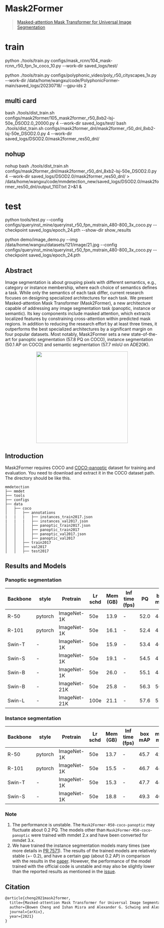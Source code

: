 # Mask2Former

> [Masked-attention Mask Transformer for Universal Image Segmentation](http://arxiv.org/abs/2112.01527)

<!-- [ALGORITHM] -->

# train
python ./tools/train.py configs/mask_rcnn/104_mask-rcnn_r50_fpn_1x_coco_10.py --work-dir saved_logs/test/

python ./tools/train.py configs/polyphonic_video/poly_r50_cityscapes_1x.py --work-dir /data/home/wangxu/code/PolyphonicFormer-main/saved_logs/20230718/ --gpu-ids 2

## multi card
bash ./tools/dist_train.sh configs/mask2former/105_mask2former_r50_8xb2-lsj-50e_DSOD2.0_20000.py 4 --work-dir saved_logs/test/
bash ./tools/dist_train.sh configs/mask2former_dnl/mask2former_r50_dnl_8xb2-lsj-50e_DSOD2.0.py 4 --work-dir saved_logs/DSOD2.0/mask2former_res50_dnl/

## nohup
nohup bash ./tools/dist_train.sh configs/mask2former_dnl/mask2former_r50_dnl_8xb2-lsj-50e_DSOD2.0.py 4 --work-dir saved_logs/DSOD2.0/mask2former_res50_dnl/ > /data/home/wangxu/code/mmdetection_new/saved_logs/DSOD2.0/mask2former_res50_dnl/output_1107.txt 2>&1 &

# test
python tools/test.py --config configs/queryinst_mine/queryinst_r50_fpn_mstrain_480-800_3x_coco.py --checkpoint saved_logs/epoch_24.pth --show-dir show_results

python demo/image_demo.py --img /data/home/wangxu/datasets/121/image/21.jpg --config configs/queryinst_mine/queryinst_r50_fpn_mstrain_480-800_3x_coco.py --checkpoint saved_logs/epoch_24.pth 



## Abstract

Image segmentation is about grouping pixels with different semantics, e.g., category or instance membership, where each choice of semantics defines a task. While only the semantics of each task differ, current research focuses on designing specialized architectures for each task. We present Masked-attention Mask Transformer (Mask2Former), a new architecture capable of addressing any image segmentation task (panoptic, instance or semantic). Its key components include masked attention, which extracts localized features by constraining cross-attention within predicted mask regions. In addition to reducing the research effort by at least three times, it outperforms the best specialized architectures by a significant margin on four popular datasets. Most notably, Mask2Former sets a new state-of-the-art for panoptic segmentation (57.8 PQ on COCO), instance segmentation (50.1 AP on COCO) and semantic segmentation (57.7 mIoU on ADE20K).

<div align=center>
<img src="https://camo.githubusercontent.com/455d3116845b1d580b1f8a8542334b9752fdf39364deee2951cdd231524c7725/68747470733a2f2f626f77656e63303232312e6769746875622e696f2f696d616765732f6d61736b666f726d657276325f7465617365722e706e67" height="300"/>
</div>

## Introduction

Mask2Former requires COCO and [COCO-panoptic](http://images.cocodataset.org/annotations/panoptic_annotations_trainval2017.zip) dataset for training and evaluation. You need to download and extract it in the COCO dataset path.
The directory should be like this.

```none
mmdetection
├── mmdet
├── tools
├── configs
├── data
│   ├── coco
│   │   ├── annotations
|   |   |   ├── instances_train2017.json
|   |   |   ├── instances_val2017.json
│   │   │   ├── panoptic_train2017.json
│   │   │   ├── panoptic_train2017
│   │   │   ├── panoptic_val2017.json
│   │   │   ├── panoptic_val2017
│   │   ├── train2017
│   │   ├── val2017
│   │   ├── test2017
```

## Results and Models

### Panoptic segmentation

| Backbone | style   | Pretrain     | Lr schd | Mem (GB) | Inf time (fps) | PQ   | box mAP | mask mAP | Config                                                                          | Download                                                                                                                                                                                                                                                                                                                                                                                                                                                           |
| -------- | ------- | ------------ | ------- | -------- | -------------- | ---- | ------- | -------- | ------------------------------------------------------------------------------- | ------------------------------------------------------------------------------------------------------------------------------------------------------------------------------------------------------------------------------------------------------------------------------------------------------------------------------------------------------------------------------------------------------------------------------------------------------------------ |
| R-50     | pytorch | ImageNet-1K  | 50e     | 13.9     | -              | 52.0 | 44.5    | 41.8     | [config](./mask2former_r50_8xb2-lsj-50e_coco-panoptic.py)                       | [model](https://download.openmmlab.com/mmdetection/v3.0/mask2former/mask2former_r50_8xb2-lsj-50e_coco-panoptic/mask2former_r50_8xb2-lsj-50e_coco-panoptic_20230118_125535-54df384a.pth) \| [log](https://download.openmmlab.com/mmdetection/v3.0/mask2former/mask2former_r50_8xb2-lsj-50e_coco-panoptic/mask2former_r50_8xb2-lsj-50e_coco-panoptic_20230118_125535.log.json)                                                                                       |
| R-101    | pytorch | ImageNet-1K  | 50e     | 16.1     | -              | 52.4 | 45.3    | 42.4     | [config](./mask2former_r101_8xb2-lsj-50e_coco-panoptic.py)                      | [model](https://download.openmmlab.com/mmdetection/v3.0/mask2former/mask2former_r101_8xb2-lsj-50e_coco-panoptic/mask2former_r101_8xb2-lsj-50e_coco-panoptic_20220329_225104-c74d4d71.pth) \| [log](https://download.openmmlab.com/mmdetection/v2.0/mask2former/mask2former_r101_lsj_8x2_50e_coco-panoptic/mask2former_r101_lsj_8x2_50e_coco-panoptic_20220329_225104.log.json)                                                                                     |
| Swin-T   | -       | ImageNet-1K  | 50e     | 15.9     | -              | 53.4 | 46.3    | 43.4     | [config](./mask2former_swin-t-p4-w7-224_8xb2-lsj-50e_coco-panoptic.py)          | [model](https://download.openmmlab.com/mmdetection/v3.0/mask2former/mask2former_swin-t-p4-w7-224_8xb2-lsj-50e_coco-panoptic/mask2former_swin-t-p4-w7-224_8xb2-lsj-50e_coco-panoptic_20220326_224553-3ec9e0ae.pth) \| [log](https://download.openmmlab.com/mmdetection/v2.0/mask2former/mask2former_swin-t-p4-w7-224_lsj_8x2_50e_coco-panoptic/mask2former_swin-t-p4-w7-224_lsj_8x2_50e_coco-panoptic_20220326_224553.log.json)                                     |
| Swin-S   | -       | ImageNet-1K  | 50e     | 19.1     | -              | 54.5 | 47.8    | 44.5     | [config](./mask2former_swin-s-p4-w7-224_8xb2-lsj-50e_coco-panoptic.py)          | [model](https://download.openmmlab.com/mmdetection/v3.0/mask2former/mask2former_swin-s-p4-w7-224_8xb2-lsj-50e_coco-panoptic/mask2former_swin-s-p4-w7-224_8xb2-lsj-50e_coco-panoptic_20220329_225200-4a16ded7.pth) \| [log](https://download.openmmlab.com/mmdetection/v2.0/mask2former/mask2former_swin-s-p4-w7-224_lsj_8x2_50e_coco-panoptic/mask2former_swin-s-p4-w7-224_lsj_8x2_50e_coco-panoptic_20220329_225200.log.json)                                     |
| Swin-B   | -       | ImageNet-1K  | 50e     | 26.0     | -              | 55.1 | 48.2    | 44.9     | [config](./mask2former_swin-b-p4-w12-384_8xb2-lsj-50e_coco-panoptic.py)         | [model](https://download.openmmlab.com/mmdetection/v3.0/mask2former/mask2former_swin-b-p4-w12-384_8xb2-lsj-50e_coco-panoptic/mask2former_swin-b-p4-w12-384_8xb2-lsj-50e_coco-panoptic_20220331_002244-8a651d82.pth) \| [log](https://download.openmmlab.com/mmdetection/v2.0/mask2former/mask2former_swin-b-p4-w12-384_lsj_8x2_50e_coco-panoptic/mask2former_swin-b-p4-w12-384_lsj_8x2_50e_coco-panoptic_20220331_002244.log.json)                                 |
| Swin-B   | -       | ImageNet-21K | 50e     | 25.8     | -              | 56.3 | 50.0    | 46.3     | [config](./mask2former_swin-b-p4-w12-384-in21k_8xb2-lsj-50e_coco-panoptic.py)   | [model](https://download.openmmlab.com/mmdetection/v3.0/mask2former/mask2former_swin-b-p4-w12-384-in21k_8xb2-lsj-50e_coco-panoptic/mask2former_swin-b-p4-w12-384-in21k_8xb2-lsj-50e_coco-panoptic_20220329_230021-05ec7315.pth) \| [log](https://download.openmmlab.com/mmdetection/v2.0/mask2former/mask2former_swin-b-p4-w12-384-in21k_lsj_8x2_50e_coco-panoptic/mask2former_swin-b-p4-w12-384-in21k_lsj_8x2_50e_coco-panoptic_20220329_230021.log.json)         |
| Swin-L   | -       | ImageNet-21K | 100e    | 21.1     | -              | 57.6 | 52.2    | 48.5     | [config](./mask2former_swin-l-p4-w12-384-in21k_16xb1-lsj-100e_coco-panoptic.py) | [model](https://download.openmmlab.com/mmdetection/v3.0/mask2former/mask2former_swin-l-p4-w12-384-in21k_16xb1-lsj-100e_coco-panoptic/mask2former_swin-l-p4-w12-384-in21k_16xb1-lsj-100e_coco-panoptic_20220407_104949-82f8d28d.pth) \| [log](https://download.openmmlab.com/mmdetection/v2.0/mask2former/mask2former_swin-l-p4-w12-384-in21k_lsj_16x1_100e_coco-panoptic/mask2former_swin-l-p4-w12-384-in21k_lsj_16x1_100e_coco-panoptic_20220407_104949.log.json) |

### Instance segmentation

| Backbone | style   | Pretrain    | Lr schd | Mem (GB) | Inf time (fps) | box mAP | mask mAP | Config                                                        | Download                                                                                                                                                                                                                                                                                                                                                                                   |
| -------- | ------- | ----------- | ------- | -------- | -------------- | ------- | -------- | ------------------------------------------------------------- | ------------------------------------------------------------------------------------------------------------------------------------------------------------------------------------------------------------------------------------------------------------------------------------------------------------------------------------------------------------------------------------------ |
| R-50     | pytorch | ImageNet-1K | 50e     | 13.7     | -              | 45.7    | 42.9     | [config](./mask2former_r50_8xb2-lsj-50e_coco.py)              | [model](https://download.openmmlab.com/mmdetection/v3.0/mask2former/mask2former_r50_8xb2-lsj-50e_coco/mask2former_r50_8xb2-lsj-50e_coco_20220506_191028-41b088b6.pth) \| [log](https://download.openmmlab.com/mmdetection/v2.0/mask2former/mask2former_r50_lsj_8x2_50e_coco/mask2former_r50_lsj_8x2_50e_coco_20220506_191028.log.json)                                                     |
| R-101    | pytorch | ImageNet-1K | 50e     | 15.5     | -              | 46.7    | 44.0     | [config](./mask2former_r101_8xb2-lsj-50e_coco.py)             | [model](https://download.openmmlab.com/mmdetection/v3.0/mask2former/mask2former_r101_8xb2-lsj-50e_coco/mask2former_r101_8xb2-lsj-50e_coco_20220426_100250-ecf181e2.pth) \| [log](https://download.openmmlab.com/mmdetection/v2.0/mask2former/mask2former_r101_lsj_8x2_50e_coco/mask2former_r101_lsj_8x2_50e_coco_20220426_100250.log.json)                                                 |
| Swin-T   | -       | ImageNet-1K | 50e     | 15.3     | -              | 47.7    | 44.7     | [config](./mask2former_swin-t-p4-w7-224_8xb2-lsj-50e_coco.py) | [model](https://download.openmmlab.com/mmdetection/v3.0/mask2former/mask2former_swin-t-p4-w7-224_8xb2-lsj-50e_coco/mask2former_swin-t-p4-w7-224_8xb2-lsj-50e_coco_20220508_091649-01b0f990.pth) \| [log](https://download.openmmlab.com/mmdetection/v2.0/mask2former/mask2former_swin-t-p4-w7-224_lsj_8x2_50e_coco/mask2former_swin-t-p4-w7-224_lsj_8x2_50e_coco_20220508_091649.log.json) |
| Swin-S   | -       | ImageNet-1K | 50e     | 18.8     | -              | 49.3    | 46.1     | [config](./mask2former_swin-s-p4-w7-224_8xb2-lsj-50e_coco.py) | [model](https://download.openmmlab.com/mmdetection/v3.0/mask2former/mask2former_swin-s-p4-w7-224_8xb2-lsj-50e_coco/mask2former_swin-s-p4-w7-224_8xb2-lsj-50e_coco_20220504_001756-c9d0c4f2.pth) \| [log](https://download.openmmlab.com/mmdetection/v2.0/mask2former/mask2former_swin-s-p4-w7-224_lsj_8x2_50e_coco/mask2former_swin-s-p4-w7-224_lsj_8x2_50e_coco_20220504_001756.log.json) |

### Note

1. The performance is unstable. The `Mask2Former-R50-coco-panoptic` may fluctuate about 0.2 PQ. The models other than `Mask2Former-R50-coco-panoptic` were trained with mmdet 2.x and have been converted for mmdet 3.x.
2. We have trained the instance segmentation models many times (see more details in [PR 7571](https://github.com/open-mmlab/mmdetection/pull/7571)). The results of the trained models are relatively stable (+- 0.2), and have a certain gap (about 0.2 AP) in comparison with the results in the [paper](http://arxiv.org/abs/2112.01527). However, the performance of the model trained with the official code is unstable and may also be slightly lower than the reported results as mentioned in the [issue](https://github.com/facebookresearch/Mask2Former/issues/46).

## Citation

```latex
@article{cheng2021mask2former,
  title={Masked-attention Mask Transformer for Universal Image Segmentation},
  author={Bowen Cheng and Ishan Misra and Alexander G. Schwing and Alexander Kirillov and Rohit Girdhar},
  journal={arXiv},
  year={2021}
}
```
